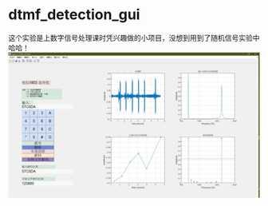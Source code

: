 # dtmf_detection_gui
这个实验是上数字信号处理课时凭兴趣做的小项目，没想到用到了随机信号实验中哈哈！
![](https://github.com/DLUT-yyc/dtmf_detection_gui/blob/master/image.jpg)

